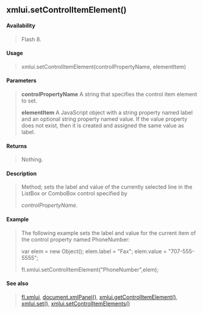 ## xmlui.setControlItemElement()

#### Availability

> Flash 8.

#### Usage

> xmlui.setControlItemElement(controlPropertyName, elementItem)

#### Parameters

> **controlPropertyName** A string that specifies the control item element to set.
>
> **elementItem** A JavaScript object with a string property named label and an optional string property named value. If the value property does not exist, then it is created and assigned the same value as label.

#### Returns

> Nothing.

#### Description

> Method; sets the label and value of the currently selected line in the ListBox or ComboBox control specified by
>
> *controlPropertyName*.

#### Example

> The following example sets the label and value for the current item of the control property named PhoneNumber:
>
> var elem = new Object(); elem.label = "Fax"; elem.value = "707-555-5555";
>
> fl.xmlui.setControlItemElement("PhoneNumber",elem);

#### See also

> [fl.xmlui](#_bookmark557), [document.xmlPanel()](#_bookmark342), [xmlui.getControlItemElement()](#_bookmark1156), [xmlui.set()](#_bookmark1159), [xmlui.setControlItemElements()](#xmlui.setControlItemElements())

<span id="xmlui.setControlItemElements()" class="anchor"></span>
